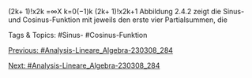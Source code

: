 (2k+ 1)!x2k
=∞X
k=0(−1)k
(2k+ 1)!x2k+1
Abbildung 2.4.2 zeigt die Sinus- und Cosinus-Funktion mit jeweils den erste vier Partialsummen, die

   Tags & Topics:
   #Sinus-
   #Cosinus-Funktion

[Previous: #Analysis-Lineare_Algebra-230308_284](Analysis-Lineare_Algebra-230308_284.md)

[Next: #Analysis-Lineare_Algebra-230308_284](Analysis-Lineare_Algebra-230308_284.md)